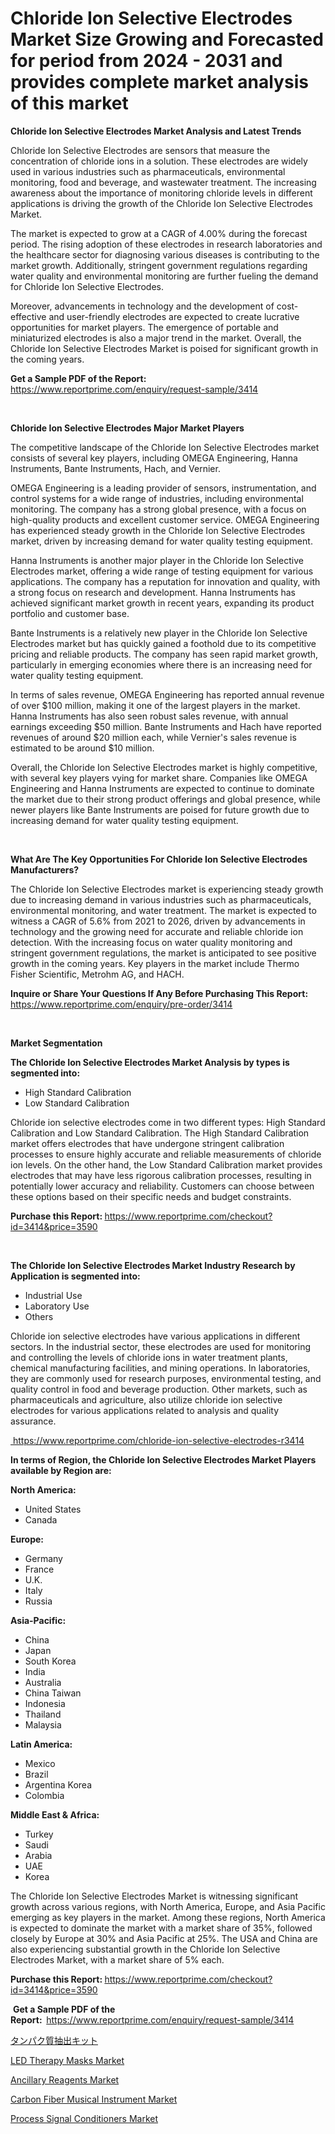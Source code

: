 <p><h1>Chloride Ion Selective Electrodes Market Size Growing and Forecasted for period from 2024 - 2031 and provides complete market analysis of this market</h1></p><p><strong>Chloride Ion Selective Electrodes Market Analysis and Latest Trends</strong></p>
<p><p>Chloride Ion Selective Electrodes are sensors that measure the concentration of chloride ions in a solution. These electrodes are widely used in various industries such as pharmaceuticals, environmental monitoring, food and beverage, and wastewater treatment. The increasing awareness about the importance of monitoring chloride levels in different applications is driving the growth of the Chloride Ion Selective Electrodes Market.</p><p>The market is expected to grow at a CAGR of 4.00% during the forecast period. The rising adoption of these electrodes in research laboratories and the healthcare sector for diagnosing various diseases is contributing to the market growth. Additionally, stringent government regulations regarding water quality and environmental monitoring are further fueling the demand for Chloride Ion Selective Electrodes.</p><p>Moreover, advancements in technology and the development of cost-effective and user-friendly electrodes are expected to create lucrative opportunities for market players. The emergence of portable and miniaturized electrodes is also a major trend in the market. Overall, the Chloride Ion Selective Electrodes Market is poised for significant growth in the coming years.</p></p>
<p><strong>Get a Sample PDF of the Report:&nbsp;</strong> <a href="https://www.reportprime.com/enquiry/request-sample/3414">https://www.reportprime.com/enquiry/request-sample/3414</a></p>
<p>&nbsp;</p>
<p><strong>Chloride Ion Selective Electrodes Major Market Players</strong></p>
<p><p>The competitive landscape of the Chloride Ion Selective Electrodes market consists of several key players, including OMEGA Engineering, Hanna Instruments, Bante Instruments, Hach, and Vernier. </p><p>OMEGA Engineering is a leading provider of sensors, instrumentation, and control systems for a wide range of industries, including environmental monitoring. The company has a strong global presence, with a focus on high-quality products and excellent customer service. OMEGA Engineering has experienced steady growth in the Chloride Ion Selective Electrodes market, driven by increasing demand for water quality testing equipment.</p><p>Hanna Instruments is another major player in the Chloride Ion Selective Electrodes market, offering a wide range of testing equipment for various applications. The company has a reputation for innovation and quality, with a strong focus on research and development. Hanna Instruments has achieved significant market growth in recent years, expanding its product portfolio and customer base.</p><p>Bante Instruments is a relatively new player in the Chloride Ion Selective Electrodes market but has quickly gained a foothold due to its competitive pricing and reliable products. The company has seen rapid market growth, particularly in emerging economies where there is an increasing need for water quality testing equipment.</p><p>In terms of sales revenue, OMEGA Engineering has reported annual revenue of over $100 million, making it one of the largest players in the market. Hanna Instruments has also seen robust sales revenue, with annual earnings exceeding $50 million. Bante Instruments and Hach have reported revenues of around $20 million each, while Vernier's sales revenue is estimated to be around $10 million.</p><p>Overall, the Chloride Ion Selective Electrodes market is highly competitive, with several key players vying for market share. Companies like OMEGA Engineering and Hanna Instruments are expected to continue to dominate the market due to their strong product offerings and global presence, while newer players like Bante Instruments are poised for future growth due to increasing demand for water quality testing equipment.</p></p>
<p>&nbsp;</p>
<p><strong>What Are The Key Opportunities For Chloride Ion Selective Electrodes Manufacturers?</strong></p>
<p><p>The Chloride Ion Selective Electrodes market is experiencing steady growth due to increasing demand in various industries such as pharmaceuticals, environmental monitoring, and water treatment. The market is expected to witness a CAGR of 5.6% from 2021 to 2026, driven by advancements in technology and the growing need for accurate and reliable chloride ion detection. With the increasing focus on water quality monitoring and stringent government regulations, the market is anticipated to see positive growth in the coming years. Key players in the market include Thermo Fisher Scientific, Metrohm AG, and HACH.</p></p>
<p><strong>Inquire or Share Your Questions If Any Before Purchasing This Report:</strong> <a href="https://www.reportprime.com/enquiry/pre-order/3414">https://www.reportprime.com/enquiry/pre-order/3414</a></p>
<p>&nbsp;</p>
<p><strong>Market Segmentation</strong></p>
<p><strong>The Chloride Ion Selective Electrodes Market Analysis by types is segmented into:</strong></p>
<p><ul><li>High Standard Calibration</li><li>Low Standard Calibration</li></ul></p>
<p><p>Chloride ion selective electrodes come in two different types: High Standard Calibration and Low Standard Calibration. The High Standard Calibration market offers electrodes that have undergone stringent calibration processes to ensure highly accurate and reliable measurements of chloride ion levels. On the other hand, the Low Standard Calibration market provides electrodes that may have less rigorous calibration processes, resulting in potentially lower accuracy and reliability. Customers can choose between these options based on their specific needs and budget constraints.</p></p>
<p><strong>Purchase this Report:&nbsp;</strong><a href="https://www.reportprime.com/checkout?id=3414&price=3590">https://www.reportprime.com/checkout?id=3414&price=3590</a></p>
<p>&nbsp;</p>
<p><strong>The Chloride Ion Selective Electrodes Market Industry Research by Application is segmented into:</strong></p>
<p><ul><li>Industrial Use</li><li>Laboratory Use</li><li>Others</li></ul></p>
<p><p>Chloride ion selective electrodes have various applications in different sectors. In the industrial sector, these electrodes are used for monitoring and controlling the levels of chloride ions in water treatment plants, chemical manufacturing facilities, and mining operations. In laboratories, they are commonly used for research purposes, environmental testing, and quality control in food and beverage production. Other markets, such as pharmaceuticals and agriculture, also utilize chloride ion selective electrodes for various applications related to analysis and quality assurance.</p></p>
<p><a href="https://www.reportprime.com/chloride-ion-selective-electrodes-r3414">&nbsp;https://www.reportprime.com/chloride-ion-selective-electrodes-r3414</a></p>
<p><strong>In terms of Region, the Chloride Ion Selective Electrodes Market Players available by Region are:</strong></p>
<p>
    <p> <strong> North America: </strong>
        <ul>
            <li>United States</li>
            <li>Canada</li>
        </ul>
        </p> 
    <p> <strong> Europe: </strong>
        <ul>
            <li>Germany</li>
            <li>France</li>
            <li>U.K.</li>
            <li>Italy</li>
            <li>Russia</li>
        </ul>
        </p> 
    <p> <strong> Asia-Pacific: </strong>
        <ul>
            <li>China</li>
            <li>Japan</li>
            <li>South Korea</li>
            <li>India</li>
            <li>Australia</li>
            <li>China Taiwan</li>
            <li>Indonesia</li>
            <li>Thailand</li>
            <li>Malaysia</li>
        </ul>
        </p> 
    <p> <strong> Latin America: </strong>
        <ul>
            <li>Mexico</li>
            <li>Brazil</li>
            <li>Argentina Korea</li>
            <li>Colombia</li>
        </ul>
        </p> 
    <p> <strong> Middle East & Africa: </strong>
        <ul>
            <li>Turkey</li>
            <li>Saudi</li>
            <li>Arabia</li>
            <li>UAE</li>
            <li>Korea</li>
        </ul>
    </p>
    </p>
<p><p>The Chloride Ion Selective Electrodes Market is witnessing significant growth across various regions, with North America, Europe, and Asia Pacific emerging as key players in the market. Among these regions, North America is expected to dominate the market with a market share of 35%, followed closely by Europe at 30% and Asia Pacific at 25%. The USA and China are also experiencing substantial growth in the Chloride Ion Selective Electrodes Market, with a market share of 5% each.</p></p>
<p><strong>Purchase this Report: </strong><a href="https://www.reportprime.com/checkout?id=3414&price=3590">https://www.reportprime.com/checkout?id=3414&price=3590</a></p>
<p>&nbsp;<strong>Get a Sample PDF of the Report:&nbsp;&nbsp;</strong><a href="https://www.reportprime.com/enquiry/request-sample/3414">https://www.reportprime.com/enquiry/request-sample/3414</a></p>
<p><strong></strong></p>
<p><p><a href="https://github.com/leigh4852023/Market-Research-Report-List-2/blob/main/634227233957.md">タンパク質抽出キット</a></p><p><a href="https://medium.com/@janetchuaf36/an-in-depth-analysis-of-the-global-led-therapy-masks-market-scope-and-its-rapid-growing-11-9-997b1d360cb2">LED Therapy Masks Market</a></p><p><a href="https://issuu.com/reportprime-2/docs/ancillary-reagents-market-size-2030.pptx">Ancillary Reagents Market</a></p><p><a href="https://medium.com/@garyshaw626/carbon-fiber-musical-instrument-market-trends-and-analysis-opportunities-and-challenges-for-3a5e23176f58">Carbon Fiber Musical Instrument Market</a></p><p><a href="https://github.com/ruddyyedelwadw/Market-Research-Report-List-3/blob/main/process-signal-conditioners-market.md">Process Signal Conditioners Market</a></p></p>
